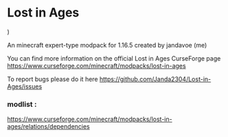 # Lost in Ages
)

An minecraft expert-type modpack for 1.16.5 created by jandavoe (me)

You can find more information on the official Lost in Ages CurseForge page https://www.curseforge.com/minecraft/modpacks/lost-in-ages

To report bugs please do it here https://github.com/Janda2304/Lost-in-Ages/issues

### modlist : 
https://www.curseforge.com/minecraft/modpacks/lost-in-ages/relations/dependencies
